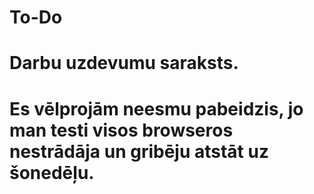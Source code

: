 # To-Do

# Darbu uzdevumu saraksts.


# Es vēlprojām neesmu pabeidzis, jo man testi visos browseros nestrādāja un gribēju atstāt uz šonedēļu.